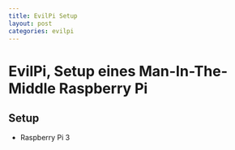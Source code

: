 ```yaml
---
title: EvilPi Setup
layout: post
categories: evilpi
---
```


# EvilPi, Setup eines Man-In-The-Middle Raspberry Pi

## Setup
* Raspberry Pi 3

